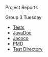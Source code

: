 
<p>Project Reports</p>

<p>Group 3 Tuesday</p>

<ul>
  <li><a href="./tests/test/">Tests</a></li>
  <li><a href="./javadoc/">JavaDoc</a></li>
  <li><a href="./jacoco/">Jacoco</a></li>
  <li><a href="/group4-thursday-dev-reports/pmd/main.html">PMD</a></li>
  <li><a href="./testdir">Test Directory</a></li>
</ul>

    
  
